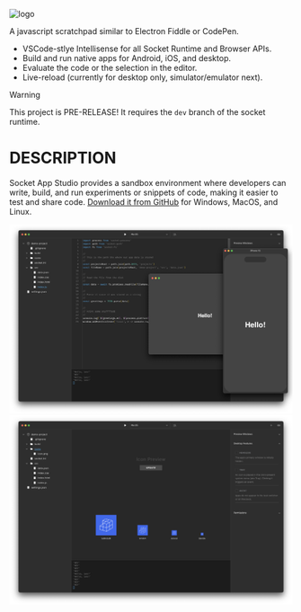 ![logo](docs/logos/256x256.png)

A javascript scratchpad similar to Electron Fiddle or CodePen.

- VSCode-stlye Intellisense for all Socket Runtime and Browser APIs.
- Build and run native apps for Android, iOS, and desktop.
- Evaluate the code or the selection in the editor.
- Live-reload (currently for desktop only, simulator/emulator next).

> [!WARNING]
> This project is PRE-RELEASE! It requires the `dev` branch of the socket runtime.

# DESCRIPTION

Socket App Studio provides a sandbox environment where developers can write, build, and run experiments or snippets of code, making it easier to test and share code. <a href="https://github.com/socketsupply/socket-app-studio">Download it from GitHub</a> for Windows, MacOS, and Linux.

![screenshot](docs/screenshot4.png)
![screenshot](docs/screenshot5.png)
